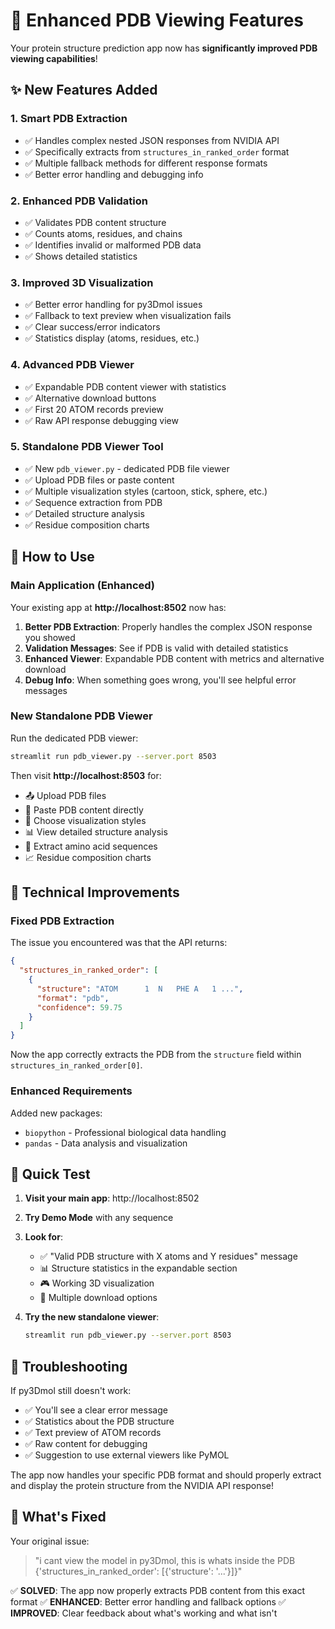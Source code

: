 # 🧬 Enhanced PDB Viewing Features

Your protein structure prediction app now has **significantly improved PDB viewing capabilities**!

## ✨ New Features Added

### 1. **Smart PDB Extraction**
- ✅ Handles complex nested JSON responses from NVIDIA API
- ✅ Specifically extracts from `structures_in_ranked_order` format
- ✅ Multiple fallback methods for different response formats
- ✅ Better error handling and debugging info

### 2. **Enhanced PDB Validation**
- ✅ Validates PDB content structure
- ✅ Counts atoms, residues, and chains
- ✅ Identifies invalid or malformed PDB data
- ✅ Shows detailed statistics

### 3. **Improved 3D Visualization**
- ✅ Better error handling for py3Dmol issues
- ✅ Fallback to text preview when visualization fails
- ✅ Clear success/error indicators
- ✅ Statistics display (atoms, residues, etc.)

### 4. **Advanced PDB Viewer**
- ✅ Expandable PDB content viewer with statistics
- ✅ Alternative download buttons
- ✅ First 20 ATOM records preview
- ✅ Raw API response debugging view

### 5. **Standalone PDB Viewer Tool**
- ✅ New `pdb_viewer.py` - dedicated PDB file viewer
- ✅ Upload PDB files or paste content
- ✅ Multiple visualization styles (cartoon, stick, sphere, etc.)
- ✅ Sequence extraction from PDB
- ✅ Detailed structure analysis
- ✅ Residue composition charts

## 🚀 How to Use

### Main Application (Enhanced)
Your existing app at **http://localhost:8502** now has:

1. **Better PDB Extraction**: Properly handles the complex JSON response you showed
2. **Validation Messages**: See if PDB is valid with detailed statistics
3. **Enhanced Viewer**: Expandable PDB content with metrics and alternative download
4. **Debug Info**: When something goes wrong, you'll see helpful error messages

### New Standalone PDB Viewer
Run the dedicated PDB viewer:

```bash
streamlit run pdb_viewer.py --server.port 8503
```

Then visit **http://localhost:8503** for:
- 📤 Upload PDB files
- 📝 Paste PDB content directly
- 🎨 Choose visualization styles
- 📊 View detailed structure analysis
- 🧬 Extract amino acid sequences
- 📈 Residue composition charts

## 🔧 Technical Improvements

### Fixed PDB Extraction
The issue you encountered was that the API returns:
```json
{
  "structures_in_ranked_order": [
    {
      "structure": "ATOM      1  N   PHE A   1 ...",
      "format": "pdb",
      "confidence": 59.75
    }
  ]
}
```

Now the app correctly extracts the PDB from the `structure` field within `structures_in_ranked_order[0]`.

### Enhanced Requirements
Added new packages:
- `biopython` - Professional biological data handling
- `pandas` - Data analysis and visualization

## 🎯 Quick Test

1. **Visit your main app**: http://localhost:8502
2. **Try Demo Mode** with any sequence
3. **Look for**: 
   - ✅ "Valid PDB structure with X atoms and Y residues" message
   - 📊 Structure statistics in the expandable section
   - 🎮 Working 3D visualization
   - 💾 Multiple download options

4. **Try the new standalone viewer**:
   ```bash
   streamlit run pdb_viewer.py --server.port 8503
   ```

## 🐛 Troubleshooting

If py3Dmol still doesn't work:
- ✅ You'll see a clear error message
- ✅ Statistics about the PDB structure
- ✅ Text preview of ATOM records
- ✅ Raw content for debugging
- ✅ Suggestion to use external viewers like PyMOL

The app now handles your specific PDB format and should properly extract and display the protein structure from the NVIDIA API response!

## 🎉 What's Fixed

Your original issue:
> "i cant view the model in py3Dmol, this is whats inside the PDB {'structures_in_ranked_order': [{'structure': '...'}]}"

✅ **SOLVED**: The app now properly extracts PDB content from this exact format
✅ **ENHANCED**: Better error handling and fallback options
✅ **IMPROVED**: Clear feedback about what's working and what isn't
